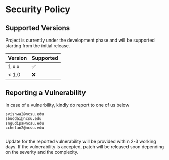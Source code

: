 # Security Policy

## Supported Versions

Project is currently under the development phase and will be supported starting from the initial release.

| Version | Supported          |
| ------- | ------------------ |
| 1.x.x   | :white_check_mark: |
| < 1.0   | :x:                |


## Reporting a Vulnerability

In case of a vulnerbility, kindly do report to one of us below 

```
svishwa2@ncsu.edu
sbuddai@ncsu.edu
sngudipa@ncsu.edu
cchetan2@ncsu.edu


```

Update for the reported vulnerability will be provided within 2-3 working days. If the vulnerability is accepted, patch will be released soon depending on the severity and the complexity. 

